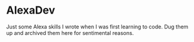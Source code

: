 # AlexaDev
Just some Alexa skills I wrote when I was first learning to code. Dug them up and archived them here for sentimental reasons. 
